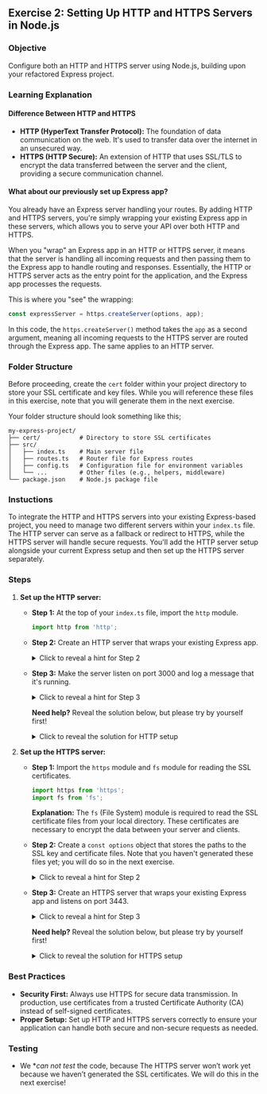 ## Exercise 2: Setting Up HTTP and HTTPS Servers in Node.js

### Objective

Configure both an HTTP and HTTPS server using Node.js, building upon your refactored Express project.

### Learning Explanation

#### Difference Between HTTP and HTTPS

- **HTTP (HyperText Transfer Protocol):** The foundation of data communication on the web. It's used to transfer data over the internet in an unsecured way.
- **HTTPS (HTTP Secure):** An extension of HTTP that uses SSL/TLS to encrypt the data transferred between the server and the client, providing a secure communication channel.

#### What about our previously set up Express app?

You already have an Express server handling your routes. By adding HTTP and HTTPS servers, you're simply wrapping your existing Express app in these servers, which allows you to serve your API over both HTTP and HTTPS.

When you "wrap" an Express app in an HTTP or HTTPS server, it means that the server is handling all incoming requests and then passing them to the Express app to handle routing and responses. Essentially, the HTTP or HTTPS server acts as the entry point for the application, and the Express app processes the requests.

This is where you "see" the wrapping:

```typescript
const expressServer = https.createServer(options, app);
```

In this code, the `https.createServer()` method takes the `app` as a second argument, meaning all incoming requests to the HTTPS server are routed through the Express app. The same applies to an HTTP server.


### Folder Structure
Before proceeding, create the `cert` folder within your project directory to store your SSL certificate and key files. While you will reference these files in this exercise, note that you will generate them in the next exercise.

Your folder structure should look something like this;
```text
my-express-project/
├── cert/           # Directory to store SSL certificates
├── src/
│   ├── index.ts    # Main server file
│   ├── routes.ts   # Router file for Express routes
│   ├── config.ts   # Configuration file for environment variables
│   └── ...         # Other files (e.g., helpers, middleware)
└── package.json    # Node.js package file
```


### Instuctions

To integrate the HTTP and HTTPS servers into your existing Express-based project, you need to manage two different servers within your `index.ts` file. The HTTP server can serve as a fallback or redirect to HTTPS, while the HTTPS server will handle secure requests. You'll add the HTTP server setup alongside your current Express setup and then set up the HTTPS server separately.

### Steps

1. **Set up the HTTP server:**

   - **Step 1:** At the top of your `index.ts` file, import the `http` module.
   
     ```typescript
     import http from 'http';
     ```

   - **Step 2:** Create an HTTP server that wraps your existing Express app.

     <details>
       <summary>Click to reveal a hint for Step 2</summary>

       You'll need to use `http.createServer(app)` to wrap the Express app.

     </details>

   - **Step 3:** Make the server listen on port 3000 and log a message that it's running.

     <details>
       <summary>Click to reveal a hint for Step 3</summary>

       Use `httpServer.listen` and pass the port number and a callback to log the message.

     </details>

     **Need help?** Reveal the solution below, but please try by yourself first!

     <details>
       <summary>Click to reveal the solution for HTTP setup</summary>

       ```typescript
       const httpPort = 3000;
       const httpServer = http.createServer(app)

       httpServer.listen(httpPort, () => {
           console.log(`HTTP server running on http://localhost:${httpPort}`);
       });
       ```

     </details>

2. **Set up the HTTPS server:**

   - **Step 1:** Import the `https` module and `fs` module for reading the SSL certificates.

     ```typescript
     import https from 'https';
     import fs from 'fs';
     ```

     **Explanation:** The `fs` (File System) module is required to read the SSL certificate files from your local directory. These certificates are necessary to encrypt the data between your server and clients.

   - **Step 2:** Create a `const options` object that stores the paths to the SSL key and certificate files.  Note that you haven't generated these files yet; you will do so in the next exercise.

     <details>
       <summary>Click to reveal a hint for Step 2</summary>

       You'll use `fs.readFileSync('cert/key.pem')` to read the files into the options object.

     </details>

   - **Step 3:** Create an HTTPS server that wraps your existing Express app and listens on port 3443.

     <details>
       <summary>Click to reveal a hint for Step 3</summary>

       Use `https.createServer(options, app)` and `res.end('Hello from HTTPS server')`.

     </details>

     **Need help?** Reveal the solution below, but please try by yourself first!

     <details>
       <summary>Click to reveal the solution for HTTPS setup</summary>

       ```typescript
       const options = {
           key: fs.readFileSync('cert/key.pem'),
           cert: fs.readFileSync('cert/cert.pem'),
       };

       const httpsPort = 3443;

       const httpsServer = https.createServer(options, app);

       httpsServer.listen(httpsPort, () => {
           console.log(`HTTPS server running on https://localhost:${httpsPort}`);
       });
       ```

     </details>

### Best Practices
- **Security First:** Always use HTTPS for secure data transmission. In production, use certificates from a trusted Certificate Authority (CA) instead of self-signed certificates.
- **Proper Setup:** Set up HTTP and HTTPS servers correctly to ensure your application can handle both secure and non-secure requests as needed.

### Testing
- We **can not test* the code, because The HTTPS server won’t work yet because we haven’t generated the SSL certificates. We will do this in the next exercise!

